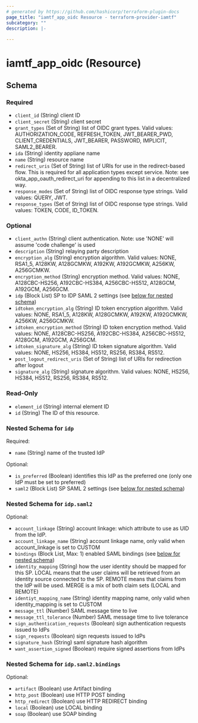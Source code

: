 ```yaml
---
# generated by https://github.com/hashicorp/terraform-plugin-docs
page_title: "iamtf_app_oidc Resource - terraform-provider-iamtf"
subcategory: ""
description: |-
  
---
```


# iamtf_app_oidc (Resource)





<!-- schema generated by tfplugindocs -->
## Schema

### Required

- `client_id` (String) client ID
- `client_secret` (String) client secret
- `grant_types` (Set of String) list of OIDC grant types. Valid values: AUTHORIZATION_CODE, REFRESH_TOKEN, JWT_BEARER_PWD, CLIENT_CREDENTIALS, JWT_BEARER, PASSWORD, IMPLICIT, SAML2_BEARER.
- `ida` (String) identity appliane name
- `name` (String) resource name
- `redirect_uris` (Set of String) list of URIs for use in the redirect-based flow. This is required for all application types except service. Note: see okta_app_oauth_redirect_uri for appending to this list in a decentralized way.
- `response_modes` (Set of String) list of OIDC response type strings. Valid values: QUERY, JWT.
- `response_types` (Set of String) list of OIDC response type strings. Valid values: TOKEN, CODE, ID_TOKEN.

### Optional

- `client_authn` (String) client authentication. Note: use 'NONE' will assume 'code challenge' is used
- `description` (String) relaying party description
- `encryption_alg` (String) encryption algorithm. Valid values: NONE, RSA1_5, A128KW, A128GCMKW, A192KW, A192GCMKW, A256KW, A256GCMKW.
- `encryption_method` (String) encryption method. Valid values: NONE, A128CBC-HS256, A192CBC-HS384, A256CBC-HS512, A128GCM, A192GCM, A256GCM.
- `idp` (Block List) SP to IDP SAML 2 settings (see [below for nested schema](#nestedblock--idp))
- `idtoken_encryption_alg` (String) ID token encryption algorithm. Valid values: NONE, RSA1_5, A128KW, A128GCMKW, A192KW, A192GCMKW, A256KW, A256GCMKW.
- `idtoken_encryption_method` (String) ID token encryption method. Valid values: NONE, A128CBC-HS256, A192CBC-HS384, A256CBC-HS512, A128GCM, A192GCM, A256GCM.
- `idtoken_signature_alg` (String) ID token signature algorithm. Valid values: NONE, HS256, HS384, HS512, RS256, RS384, RS512.
- `post_logout_redirect_uris` (Set of String) list of URIs for redirection after logout
- `signature_alg` (String) signature algorithm. Valid values: NONE, HS256, HS384, HS512, RS256, RS384, RS512.

### Read-Only

- `element_id` (String) internal element ID
- `id` (String) The ID of this resource.

<a id="nestedblock--idp"></a>
### Nested Schema for `idp`

Required:

- `name` (String) name of the trusted IdP

Optional:

- `is_preferred` (Boolean) identifies this IdP as the preferred one (only one IdP must be set to preferred)
- `saml2` (Block List) SP SAML 2 settings (see [below for nested schema](#nestedblock--idp--saml2))

<a id="nestedblock--idp--saml2"></a>
### Nested Schema for `idp.saml2`

Optional:

- `account_linkage` (String) account linkage: which attribute to use as UID from the IdP.
- `account_linkage_name` (String) account linkage name, only valid when account_linkage is set to CUSTOM
- `bindings` (Block List, Max: 1) enabled SAML bindings (see [below for nested schema](#nestedblock--idp--saml2--bindings))
- `identity_mapping` (String) how the user identity should be mapped for this SP. LOCAL means that the user claims will be retrieved from an identity source connected to the SP.  REMOTE means that claims from the IdP will be used. MERGE is a mix of both claim sets (LOCAL and REMOTE)
- `identiyt_mapping_name` (String) identity mapping name, only valid when identity_mapping is set to CUSTOM
- `message_ttl` (Number) SAML message time to live
- `message_ttl_tolerance` (Number) SAML message time to live tolerance
- `sign_authentication_requests` (Boolean) sign authentication requests issued to IdPs
- `sign_requests` (Boolean) sign requests issued to IdPs
- `signature_hash` (String) saml signature hash algorithm
- `want_assertion_signed` (Boolean) require signed assertions from IdPs

<a id="nestedblock--idp--saml2--bindings"></a>
### Nested Schema for `idp.saml2.bindings`

Optional:

- `artifact` (Boolean) use Artifact binding
- `http_post` (Boolean) use HTTP POST binding
- `http_redirect` (Boolean) use HTTP REDIRECT binding
- `local` (Boolean) use LOCAL binding
- `soap` (Boolean) use SOAP binding


